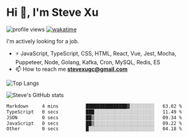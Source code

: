 # Hi 👋, I'm Steve Xu

![profile views](https://komarev.com/ghpvc/?username=nusr&color=green)
[![wakatime](https://wakatime.com/badge/user/0653cda0-f622-4930-8974-c19a957fc488.svg)](https://wakatime.com/@0653cda0-f622-4930-8974-c19a957fc488)

I'm actively looking for a job.

- ⚡ JavaScript, TypeScript, CSS, HTML, React, Vue, Jest, Mocha,
Puppeteer, Node, Golang, Kafka, Cron, MySQL, Redis, ES
- 📫 How to reach me **stevexugc@gmail.com**

![Top Langs](https://github-readme-stats.vercel.app/api/top-langs/?username=nusr&langs_count=8&layout=compact)

![Steve's GitHub stats](https://github-readme-stats.vercel.app/api?username=nusr&show_icons=true)

<!--START_SECTION:waka-->

```txt
Markdown     4 mins          ███████████████▓░░░░░░░░░   63.02 %
TypeScript   0 secs          ███░░░░░░░░░░░░░░░░░░░░░░   11.49 %
JSON         0 secs          ██▒░░░░░░░░░░░░░░░░░░░░░░   09.34 %
JavaScript   0 secs          ██▒░░░░░░░░░░░░░░░░░░░░░░   09.22 %
Other        0 secs          █░░░░░░░░░░░░░░░░░░░░░░░░   04.18 %
```

<!--END_SECTION:waka-->
